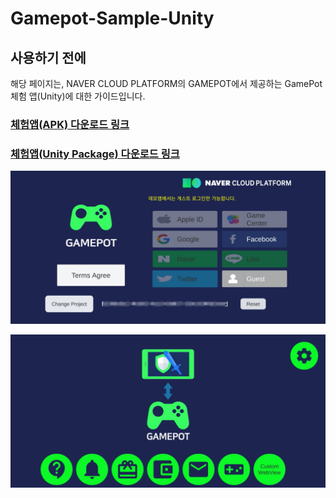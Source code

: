 # Gamepot-Sample-Unity

## 사용하기 전에

해당 페이지는, NAVER CLOUD PLATFORM의 GAMEPOT에서 제공하는 GamePot 체험 앱(Unity)에 대한 가이드입니다.

###  [체험앱(APK) 다운로드 링크](https://kr.object.ncloudstorage.com/itsb/GamePotTrial/GamePot_Trial.apk) 
###  [체험앱(Unity Package) 다운로드 링크](https://kr.object.ncloudstorage.com/itsb/GamePotTrial/GamePotTrial.unitypackage) 

![gamepot_trial_login_01](./images/gamepot_trial_login_01.png)

![gamepot_trial_main_01](./images/gamepot_trial_main_01.png)

